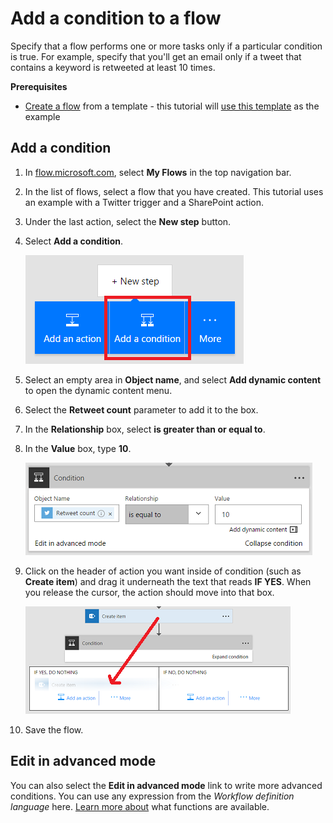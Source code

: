 <properties
    pageTitle="Add a condition to a flow | Microsoft Flow"
    description="Specify that a flow performs one or more tasks only if a particular condition is true."
    services=""
    suite="flow"
    documentationCenter="na"
    authors="stepsic-microsoft-com"
    manager="anneta"
    editor=""
    tags=""/>

<tags
   ms.service="flow"
   ms.devlang="na"
   ms.topic="article"
   ms.tgt_pltfrm="na"
   ms.workload="na"
   ms.date="10/22/2016"
   ms.author="stepsic"/>

# Add a condition to a flow #

Specify that a flow performs one or more tasks only if a particular condition is true. For example, specify that you'll get an email only if a tweet that contains a keyword is retweeted at least 10 times.

**Prerequisites**

- [Create a flow](get-started-logic-template.md) from a template - this tutorial will [use this template](https://flow.microsoft.com/galleries/public/templates/e78571e5c70e4806a18eeacba5a897c8/) as the example

## Add a condition ##

1. In [flow.microsoft.com](https://flow.microsoft.com), select **My Flows** in the top navigation bar.

1. In the list of flows, select a flow that you have created. This tutorial uses an example with a Twitter trigger and a SharePoint action.

1. Under the last action, select the **New step** button.

1. Select **Add a condition**.

    ![Condition button](./media/add-a-condition/add-condition.png)

1. Select an empty area in **Object name**, and select **Add dynamic content** to open the dynamic content menu.

1. Select the **Retweet count** parameter to add it to the box.

1. In the **Relationship** box, select **is greater than or equal to**.

1. In the **Value** box, type **10**.

    ![The OBJECT NAME box with a parameter in it](./media/add-a-condition/specify-condition.png)

1. Click on the header of action you want inside of condition (such as **Create item**) and drag it underneath the text that reads **IF YES**. When you release the cursor, the action should move into that box.

    ![Drag action](./media/add-a-condition/drag-action.png)

1. Save the flow.

## Edit in advanced mode ##

You can also select the **Edit in advanced mode** link to write more advanced conditions. You can use any expression from the *Workflow definition language* here. [Learn more about](https://msdn.microsoft.com/library/azure/mt643789.aspx) what functions are available.
